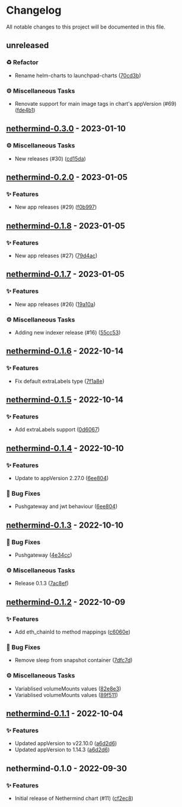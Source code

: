 # Changelog

All notable changes to this project will be documented in this file.

## unreleased

### <!-- 2 -->♻️ Refactor

- Rename helm-charts to launchpad-charts ([70cd3b](https://github.com/graphops/launchpad-charts/commit/70cd3b7aed214e314ec0534bf845d687efab41d8))

### <!-- 7 -->⚙️ Miscellaneous Tasks

- Renovate support for main image tags in chart's appVersion (#69) ([fde4b1](https://github.com/graphops/launchpad-charts/commit/fde4b18394a3ac891a3dd0f5e4fd621fc9ae6052))

## [nethermind-0.3.0](https://github.com/graphops/launchpad-charts/compare/nethermind-0.2.0...nethermind-0.3.0) - 2023-01-10

### <!-- 7 -->⚙️ Miscellaneous Tasks

- New releases (#30) ([cd15da](https://github.com/graphops/launchpad-charts/commit/cd15daa0870e8ca69a92a71cf6cff7edcb17a088))

## [nethermind-0.2.0](https://github.com/graphops/launchpad-charts/compare/nethermind-0.1.8...nethermind-0.2.0) - 2023-01-05

### <!-- 0 -->✨ Features

- New app releases (#29) ([f0b997](https://github.com/graphops/launchpad-charts/commit/f0b9973ef2f91eb1b0442ce7ec8e0067727657ce))

## [nethermind-0.1.8](https://github.com/graphops/launchpad-charts/compare/nethermind-0.1.7...nethermind-0.1.8) - 2023-01-05

### <!-- 0 -->✨ Features

- New app releases (#27) ([79d4ac](https://github.com/graphops/launchpad-charts/commit/79d4ac3c89ef368df608be26c417d36cbdeb63f4))

## [nethermind-0.1.7](https://github.com/graphops/launchpad-charts/compare/nethermind-0.1.6...nethermind-0.1.7) - 2023-01-05

### <!-- 0 -->✨ Features

- New app releases (#26) ([19a10a](https://github.com/graphops/launchpad-charts/commit/19a10a20c1ca6747a170808bf6e5d8615dae5eb6))

### <!-- 7 -->⚙️ Miscellaneous Tasks

- Adding new indexer release (#16) ([55cc53](https://github.com/graphops/launchpad-charts/commit/55cc53f7185e48e43a13b75490cf5fc87ec9b836))

## [nethermind-0.1.6](https://github.com/graphops/launchpad-charts/compare/nethermind-0.1.5...nethermind-0.1.6) - 2022-10-14

### <!-- 0 -->✨ Features

- Fix default extraLabels type ([7f1a8e](https://github.com/graphops/launchpad-charts/commit/7f1a8e8503f91a4ddc6965ac1de0c5d067f28ed1))

## [nethermind-0.1.5](https://github.com/graphops/launchpad-charts/compare/nethermind-0.1.4...nethermind-0.1.5) - 2022-10-14

### <!-- 0 -->✨ Features

- Add extraLabels support ([0d6067](https://github.com/graphops/launchpad-charts/commit/0d60670d64a25d32297750c2c1e2a2b790181fea))

## [nethermind-0.1.4](https://github.com/graphops/launchpad-charts/compare/nethermind-0.1.3...nethermind-0.1.4) - 2022-10-10

### <!-- 0 -->✨ Features

- Update to appVersion 2.27.0 ([6ee804](https://github.com/graphops/launchpad-charts/commit/6ee80457470b148064693af99beb69cf1e09df74))

### <!-- 1 -->🐛 Bug Fixes

- Pushgateway and jwt behaviour ([6ee804](https://github.com/graphops/launchpad-charts/commit/6ee80457470b148064693af99beb69cf1e09df74))

## [nethermind-0.1.3](https://github.com/graphops/launchpad-charts/compare/nethermind-0.1.2...nethermind-0.1.3) - 2022-10-10

### <!-- 1 -->🐛 Bug Fixes

- Pushgateway ([4e34cc](https://github.com/graphops/launchpad-charts/commit/4e34ccabf31e933d0fd4ce939ea65e9b4ddb14b0))

### <!-- 7 -->⚙️ Miscellaneous Tasks

- Release 0.1.3 ([7ac8ef](https://github.com/graphops/launchpad-charts/commit/7ac8efd95b3c8563f30e8ff56b1bd9a4ebb0aa5f))

## [nethermind-0.1.2](https://github.com/graphops/launchpad-charts/compare/nethermind-0.1.1...nethermind-0.1.2) - 2022-10-09

### <!-- 0 -->✨ Features

- Add eth_chainId to method mappings ([c6060e](https://github.com/graphops/launchpad-charts/commit/c6060ed723c382c541465bc20edfe2a1d444f013))

### <!-- 1 -->🐛 Bug Fixes

- Remove sleep from snapshot container ([7dfc7d](https://github.com/graphops/launchpad-charts/commit/7dfc7dd57e4155fa540d010898b7fe9202c71531))

### <!-- 7 -->⚙️ Miscellaneous Tasks

- Variablised volumeMounts values ([82e8e3](https://github.com/graphops/launchpad-charts/commit/82e8e3f175852da53f9be1ac1d20e169165105ee))
- Variablised volumeMounts values ([89f511](https://github.com/graphops/launchpad-charts/commit/89f5115f0eaf5d565b9025c686a3d40a185b10e9))

## [nethermind-0.1.1](https://github.com/graphops/launchpad-charts/compare/nethermind-0.1.0...nethermind-0.1.1) - 2022-10-04

### <!-- 0 -->✨ Features

- Updated appVersion to v22.10.0 ([a6d2d6](https://github.com/graphops/launchpad-charts/commit/a6d2d6e835d569b91361e5f3bd2e5884c0d42ab9))
- Updated appVersion to 1.14.3 ([a6d2d6](https://github.com/graphops/launchpad-charts/commit/a6d2d6e835d569b91361e5f3bd2e5884c0d42ab9))

## nethermind-0.1.0 - 2022-09-30

### <!-- 0 -->✨ Features

- Initial release of Nethermind chart (#11) ([cf2ec8](https://github.com/graphops/launchpad-charts/commit/cf2ec811d0e71ad3be3aab3643f14e563f6983c8))

